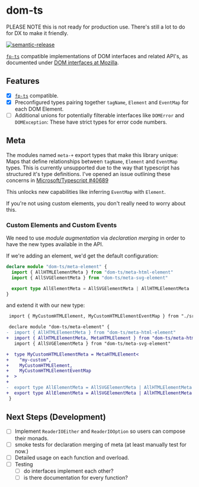 
# dom-ts
  
PLEASE NOTE this is not ready for production use. There's still a lot to do for DX to make it friendly.

[![semantic-release](https://img.shields.io/badge/%20%20%F0%9F%93%A6%F0%9F%9A%80-semantic--release-e10079.svg)](https://github.com/semantic-release/semantic-release)

[`fp-ts`](https://github.com/gcanti/fp-ts) compatible implementations of DOM interfaces and related API's, as documented under [DOM interfaces at Mozilla](https://developer.mozilla.org/en-US/docs/Web/API/Document_Object_Model).

## Features

- [x] [`fp-ts`](https://github.com/gcanti/fp-ts) compatible.
- [x] Preconfigured types pairing together `tagName`, `Element` and `EventMap` for each DOM Element.
- [ ] Additional unions for potentially filterable interfaces like `DOMError` and `DOMException`: These have strict types for error code numbers.

## Meta

The modules named `meta-+` export types that make this library unique: Maps that define relationships between `tagName`, `Element` and `EventMap` types.
This is currently unsupported due to the way that typescript has structured it's type definitions.
I've opened an issue outlining these concerns in [Microsoft/Typescript #40689](https://github.com/microsoft/TypeScript/issues/40689)

This unlocks new capabilities like inferring `EventMap` with `Element`.

If you're not using custom elements, you don't really need to worry about this.

### Custom Elements and Custom Events

We need to use _module augmentation_ via _declaration merging_ in order to have the new types available in the API.

If we're adding an element, we'd get the default configuration:

```ts
declare module "dom-ts/meta-element" {
  import { AllHTMLElementMeta } from "dom-ts/meta-html-element"
  import { AllSVGElementMeta } from "dom-ts/meta-svg-element"

  export type AllElementMeta = AllSVGElementMeta | AllHTMLElementMeta
}
```

and extend it with our new type:

```diff
 import { MyCustomHTMLElement, MyCustomHTMLElementEventMap } from "./src/my-custom-element"

 declare module "dom-ts/meta-element" {
-  import { AllHTMLElementMeta } from "dom-ts/meta-html-element"
+  import { AllHTMLElementMeta, MetaHTMLElement } from "dom-ts/meta-html-element"
   import { AllSVGElementMeta } from "dom-ts/meta-svg-element"

+  type MyCustomHTMLElementMeta = MetaHTMLElement<
+    "my-custom",
+    MyCustomHTMLElement,
+    MyCustomHTMLElementEventMap
+  >
+
-  export type AllElementMeta = AllSVGElementMeta | AllHTMLElementMeta
+  export type AllElementMeta = AllSVGElementMeta | AllHTMLElementMeta | MyCustomHTMLElementMeta
 }
```

## Next Steps (Development)

- [ ] Implement `ReaderIOEither` and `ReaderIOOption` so users can compose their monads.
- [ ] smoke tests for declaration merging of meta (at least manually test for now.)
- [ ] Detailed usage on each function and overload.
- [ ] Testing
  - [ ] do interfaces implement each other?
  - [ ] is there documentation for every function?
